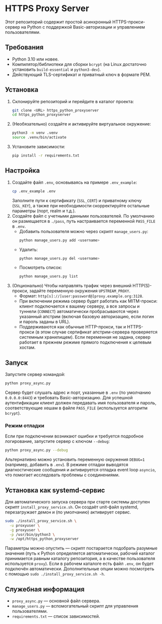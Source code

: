 # HTTPS Proxy Server

Этот репозиторий содержит простой асинхронный HTTPS-прокси-сервер на Python с поддержкой Basic-авторизации и управлением пользователями.

## Требования
- Python 3.10 или новее.
- Компилятор/библиотеки для сборки `bcrypt` (на Linux достаточно установить `build-essential` и `python3-dev`).
- Действующий TLS-сертификат и приватный ключ в формате PEM.

## Установка
1. Склонируйте репозиторий и перейдите в каталог проекта:
   ```bash
   git clone <URL> https_python_proxyserver
   cd https_python_proxyserver
   ```
2. (Необязательно) создайте и активируйте виртуальное окружение:
   ```bash
   python3 -m venv .venv
   source .venv/bin/activate
   ```
3. Установите зависимости:
   ```bash
   pip install -r requirements.txt
   ```

## Настройка
1. Создайте файл `.env`, основываясь на примере `.env_example`:
   ```bash
   cp .env_example .env
   ```
   Заполните пути к сертификату (`SSL_CERT`) и приватному ключу (`SSL_KEY`), а также при необходимости скорректируйте остальные параметры (порт, realm и т.д.).
2. Создайте файл с учетными данными пользователей. По умолчанию он размещается в `./pass`, путь настраивается переменной `PASS_FILE` в `.env`.
   - Добавить пользователя можно через скрипт `manage_users.py`:
     ```bash
     python manage_users.py add <username>
     ```
   - Удалить:
     ```bash
     python manage_users.py del <username>
     ```
   - Посмотреть список:
     ```bash
     python manage_users.py list
     ```
3. (Опционально) Чтобы направлять трафик через внешний HTTP(S)-прокси, задайте переменную окружения `UPSTREAM_PROXY`.
   - Формат: `http[s]://[user:password@]proxy.example.org:3128`.
   - При включении режима сервер будет работать как MITM-прокси: клиент подключается к вашему серверу, а все запросы и туннели (`CONNECT`) автоматически пробрасываются через указанный апстрим (включая базовую авторизацию, если логин и пароль заданы в URL).
   - Поддерживаются как обычные HTTP-прокси, так и HTTPS-прокси (в этом случае сертификат апстрим-сервера проверяется системным хранилищем). Если переменная не задана, сервер работает в прежнем режиме прямого подключения к целевым хостам.

## Запуск
Запустите сервер командой:
```bash
python proxy_async.py
```

Сервер будет слушать адрес и порт, указанные в `.env` (по умолчанию `0.0.0.0:8443`) и требовать Basic-авторизацию. Для успешной аутентификации клиент должен передавать имя пользователя и пароль, соответствующие хешам в файле `PASS_FILE` (используется алгоритм `bcrypt`).

### Режим отладки

Если при подключении возникают ошибки и требуется подробное логирование, запустите сервер с ключом `--debug`:

```bash
python proxy_async.py --debug
```

Альтернативно можно установить переменную окружения `DEBUG=1` (например, добавить в `.env`). В режиме отладки выводятся диагностические сообщения и активируется отладка event loop `asyncio`, что помогает исследовать проблемы с соединениями.

## Установка как systemd-сервис

Для автоматического запуска сервера при старте системы доступен скрипт `install_proxy_service.sh`. Он создаёт unit-файл systemd, перезагружает демон и (по умолчанию) активирует сервис.

```bash
sudo ./install_proxy_service.sh \
  -u proxyuser \
  -g proxyuser \
  -p /usr/bin/python3 \
  -w /opt/https_python_proxyserver
```

Параметры можно опустить — скрипт постарается подобрать разумные значения (путь к Python определяется автоматически, рабочий каталог принимается равным каталогу репозитория, а в качестве пользователя используется `proxy`). Если в рабочем каталоге есть файл `.env`, он будет подключён автоматически. Дополнительные опции можно посмотреть с помощью `sudo ./install_proxy_service.sh -h`.

## Служебная информация
- `proxy_async.py` — основной файл сервера.
- `manage_users.py` — вспомогательный скрипт для управления пользователями.
- `requirements.txt` — список зависимостей.

